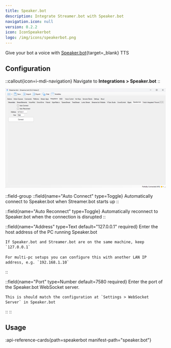 ```yaml
---
title: Speaker.bot
description: Integrate Streamer.bot with Speaker.bot
navigation.icon: null
version: 0.2.2
icon: IconSpeakerbot
logo: /img/icons/speakerbot.png
---
```


Give your bot a voice with [Speaker.bot](https://speaker.bot){target=_blank} TTS

## Configuration
::callout{icon=i-mdi-navigation}
Navigate to **Integrations > Speaker.bot**
::

![Speaker.bot Configuration](assets/speakerbot.png)

::field-group
  ::field{name="Auto Connect" type=Toggle}
    Automatically connect to Speaker.bot when Streamer.bot starts up
  ::

  ::field{name="Auto Reconnect" type=Toggle}
    Automatically reconnect to Speaker.bot when the connection is disrupted
  ::

  ::field{name="Address" type=Text default="127.0.0.1" required}
    Enter the host address of the PC running Speaker.bot

    If Speaker.bot and Streamer.bot are on the same machine, keep `127.0.0.1`

    For multi-pc setups you can configure this with another LAN IP address, e.g. `192.168.1.10`
  ::

  ::field{name="Port" type=Number default=7580 required}
    Enter the port of the Speaker.bot WebSocket server.

    This is should match the configuration at `Settings > WebSocket Server` in Speaker.bot
  ::
::

## Usage
:api-reference-cards{path=speakerbot manifest-path="speaker.bot"}
